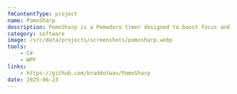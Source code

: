 ```yaml
---
fmContentType: project
name: PomoSharp
description: PomoSharp is a Pomodoro timer designed to boost focus and productivity. It features customizable durations, daily streak tracking, and detailed usage stats.
category: software
image: /src/data/projects/screenshots/pomosharp.webp
tools:
    - C#
    - WPF
links:
    - https://github.com/braddotwav/PomoSharp
date: 2025-06-23
---
```

